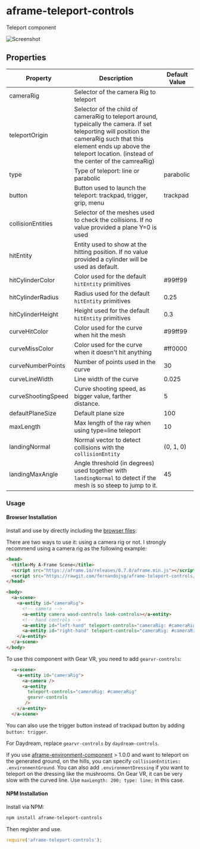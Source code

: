 # aframe-teleport-controls

Teleport component

![Screenshot](https://github.com/fernandojsg/aframe-teleport-controls/raw/master/teleport.png)

## Properties

| Property    | Description                     | Default Value    |
| --------    | -----------                     | -------------    |
| cameraRig       | Selector of the camera Rig to teleport         |    |
| teleportOrigin | Selector of the child of cameraRig to teleport around, typeically the camera. If set teleporting will position the cameraRig such that this element ends up above the teleport location. (instead of the center of the camreaRig) |    |
| type       | Type of teleport: line or parabolic         | parabolic   |
| button       | Button used to launch the teleport: trackpad, trigger, grip, menu         | trackpad   |
| collisionEntities | Selector of the meshes used to check the collisions. If no value provided a plane Y=0 is used |  |
| hitEntity | Entity used to show at the hitting position. If no value provided a cylinder will be used as default. |           |
| hitCylinderColor | Color used for the default `hitEntity` primitives | #99ff99          |
| hitCylinderRadius | Radius used for the default `hitEntity` primitives | 0.25          |
| hitCylinderHeight | Height used for the default `hitEntity` primitives | 0.3 |
| curveHitColor | Color used for the curve when hit the mesh | #99ff99          |
| curveMissColor | Color used for the curve when it doesn't hit anything | #ff0000          |
| curveNumberPoints | Number of points used in the curve | 30          |
| curveLineWidth | Line width of the curve | 0.025          |
| curveShootingSpeed | Curve shooting speed, as bigger value, farther distance. | 5          |
| defaultPlaneSize | Default plane size | 100 |
| maxLength | Max length of the ray when using type=line teleport | 10 |
| landingNormal | Normal vector to detect collisions with the `collisionEntity` | (0, 1, 0)          |
| landingMaxAngle | Angle threshold (in degrees) used together with `landingNormal` to detect if the mesh is so steep to jump to it. | 45          |

### Usage

#### Browser Installation

Install and use by directly including the [browser files](dist):

There are two ways to use it: using a camera rig or not. I strongly recommend using a camera rig as the following example:

```html
<head>
  <title>My A-Frame Scene</title>
  <script src="https://aframe.io/releases/0.7.0/aframe.min.js"></script>
  <script src="https://rawgit.com/fernandojsg/aframe-teleport-controls/master/dist/aframe-teleport-controls.min.js"></script>
</head>

<body>
  <a-scene>
    <a-entity id="cameraRig">
      <!-- camera -->
      <a-entity camera wasd-controls look-controls></a-entity>
      <!-- hand controls -->
      <a-entity id="left-hand" teleport-controls="cameraRig: #cameraRig"></a-entity>
      <a-entity id="right-hand" teleport-controls="cameraRig: #cameraRig"></a-entity>
    </a-entity>
  </a-scene>
</body>
```

To use this component with Gear VR, you need to add `gearvr-controls`:

```html
  <a-scene>
    <a-entity id="cameraRig">
      <a-camera />
      <a-entity
        teleport-controls="cameraRig: #cameraRig"
        gearvr-controls
       />
    </a-entity>
  </a-scene>
```

You can also use the trigger button instead of trackpad button by adding `button: trigger`.

For Daydream, replace `gearvr-controls` by `daydream-controls`.

If you use [aframe-environment-component](https://github.com/feiss/aframe-environment-component) > 1.0.0
and want to teleport on the generated ground, on the hills, you can
specify `collisionEntities: .environmentGround`. You can also add `.environmentDressing` if you want to teleport on the dressing like the mushrooms.
On Gear VR, it can be very slow with the curved line. Use `maxLength: 200; type: line;` in this case.


#### NPM Installation

Install via NPM:

```bash
npm install aframe-teleport-controls
```

Then register and use.

```js
require('aframe-teleport-controls');
```
